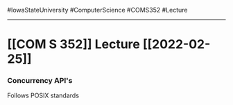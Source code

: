 #IowaStateUniversity
#ComputerScience
#COMS352
#Lecture

---

# [[COM S 352]] Lecture [[2022-02-25]]

### Concurrency API's 

Follows POSIX standards 

